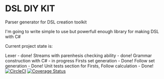 # DSL DIY KIT
Parser generator for DSL creation toolkit

I'm going to write simple to use but powerfull enough library for making DSL with C#

Current project state is:

Lexer - done!
Streams with parenhesis checking ability - done!
Grammar construction with C# - in progress
Firsts set generation - Done!
Follow set generation - Done!
Unit tests section for Firsts, Follow calculation - Done!
[![CircleCI](https://circleci.com/gh/DimonSmart/dslkit/tree/master.svg?style=svg)](https://circleci.com/gh/DimonSmart/dslkit/tree/master)
[![Coverage Status](https://coveralls.io/repos/github/DimonSmart/dslkit/badge.svg?branch=master)](https://coveralls.io/github/DimonSmart/dslkit?branch=master)
